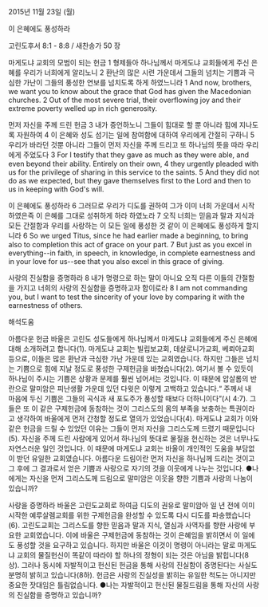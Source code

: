 2015년 11월 23일 (월)

이 은혜에도 풍성하라



고린도후서 8:1 - 8:8 / 새찬송가 50 장


마게도냐 교회의 모범이 되는 헌금 
1 형제들아 하나님께서 마게도냐 교회들에게 주신 은혜를 우리가 너희에게 알리노니 2 환난의 많은 시련 가운데서 그들의 넘치는 기쁨과 극심한 가난이 그들의 풍성한 연보를 넘치도록 하게 하였느니라 
1 And now, brothers, we want you to know about the grace that God has given the Macedonian churches. 2 Out of the most severe trial, their overflowing joy and their extreme poverty welled up in rich generosity.

먼저 자신을 주께 드린 헌금
3 내가 증언하노니 그들이 힘대로 할 뿐 아니라 힘에 지나도록 자원하여 4 이 은혜와 성도 섬기는 일에 참여함에 대하여 우리에게 간절히 구하니 5 우리가 바라던 것뿐 아니라 그들이 먼저 자신을 주께 드리고 또 하나님의 뜻을 따라 우리에게 주었도다 
3 For I testify that they gave as much as they were able, and even beyond their ability. Entirely on their own, 4 they urgently pleaded with us for the privilege of sharing in this service to the saints. 5 And they did not do as we expected, but they gave themselves first to the Lord and then to us in keeping with God's will. 

이 은혜에도 풍성하라
6 그러므로 우리가 디도를 권하여 그가 이미 너희 가운데서 시작하였은즉 이 은혜를 그대로 성취하게 하라 하였노라 7 오직 너희는 믿음과 말과 지식과 모든 간절함과 우리를 사랑하는 이 모든 일에 풍성한 것 같이 이 은혜에도 풍성하게 할지니라 
6 So we urged Titus, since he had earlier made a beginning, to bring also to completion this act of grace on your part. 7 But just as you excel in everything--in faith, in speech, in knowledge, in complete earnestness and in your love for us--see that you also excel in this grace of giving. 

사랑의 진실함을 증명하라
8 내가 명령으로 하는 말이 아니요 오직 다른 이들의 간절함을 가지고 너희의 사랑의 진실함을 증명하고자 함이로라
8 I am not commanding you, but I want to test the sincerity of your love by comparing it with the earnestness of others.

해석도움





아름다운 헌금 
바울은 고린도 성도들에게 하나님께서 마게도냐 교회들에게 주신 은혜에 대해 소개하려고 합니다(1). 마게도냐 교회는 빌립보교회, 데살로니가교회, 베뢰아교회 등으로, 이들은 많은 환난과 극심한 가난 가운데 있는 교회였습니다. 하지만 그들은 넘치는 기쁨으로 힘에 지날 정도로 풍성한 구제헌금을 바쳤습니다(2). 여기서 볼 수 있듯이 하나님이 주시는 기쁨은 상황과 문제를 훨씬 넘어서는 것입니다. 이 때문에 압살롬의 반란으로 말미암은 피난생활 가운데 있던 다윗은 이렇게 고백하고 있습니다.“ 주께서 내 마음에 두신 기쁨은 그들의 곡식과 새 포도주가 풍성할 때보다 더하니이다”(시 4:7). 그들은 또 이 같은 구제헌금에 동참하는 것이 그리스도의 몸의 부족을 보충하는 특권이라고 생각하여 바울에게 먼저 간청할 정도로 열의가 있었습니다(4). 마게도냐 교회가 이와 같은 헌금을 드릴 수 있었던 이유는 그들이 먼저 자신을 그리스도께 드렸기 때문입니다(5). 자신을 주께 드린 사람에게 있어서 하나님의 뜻대로 물질을 헌신하는 것은 너무나도 자연스러운 일인 것입니다. 이 때문에 마게도냐 교회는 바울이 개인적인 도움을 부담없이 받던 유일한 교회였습니다. 아름다운 드림이란 먼저 자신을 하나님께 드리는 것이고 그 후에 그 결과로서 얻은 기쁨과 사랑으로 자기의 것을 이웃에게 나누는 것입니다.
●나에게는 자신을 먼저 그리스도께 드림으로 말미암은 이웃을 향한 기쁨과 사랑의 나눔이 있습니까?  

사랑을 증명하라 
바울은 고린도교회로 하여금 디도의 권유로 말미암아 일 년 전에 이미 시작한 예루살렘교회를 위한 구제헌금을 완성할 수 있도록 다시 디도를 파송했습니다(6). 고린도교회는 그리스도를 향한 믿음과 말과 지식, 열심과 사역자를 향한 사랑에 부요한 교회였습니다. 이에 바울은 구제헌금에 동참하는 것이 은혜임을 밝히면서 이 일에도 풍성할 것을 요구하고 있습니다. 하지만 바울은 이것이 명령이 아니라는 말로 마게도냐 교회의 물질헌신이 똑같이 따라야 할 하나의 정형이 되는 것은 아님을 밝힙니다(8상). 그러나 동시에 자발적이고 헌신된 헌금을 통해 사랑의 진실함이 증명된다는 사실도 분명히 밝히고 있습니다(8하). 헌금은 사랑의 진실성을 밝히는 유일한 척도는 아니지만 중요한 잣대임은 틀림없습니다.
●나는 자발적이고 헌신된 물질드림을 통해 자신의 사랑의 진실함을 증명하고 있습니까?